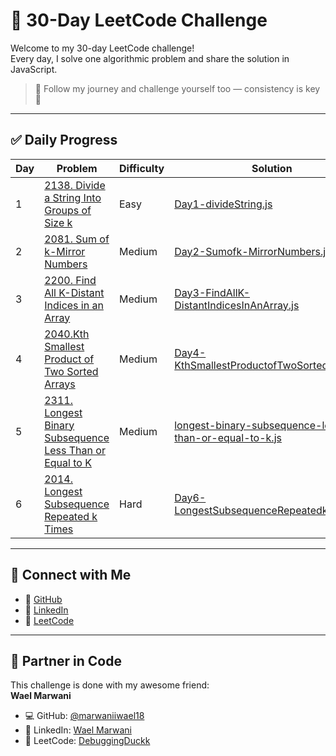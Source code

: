 # 🧠 30-Day LeetCode Challenge

Welcome to my 30-day LeetCode challenge!  
Every day, I solve one algorithmic problem and share the solution in JavaScript.

> 📌 Follow my journey and challenge yourself too — consistency is key 💪

---

## ✅ Daily Progress

| Day | Problem | Difficulty | Solution |
|-----|---------|------------|----------|
| 1 | [2138. Divide a String Into Groups of Size k](https://leetcode.com/problems/divide-a-string-into-groups-of-size-k/) | Easy | [Day1-divideString.js](./Day1-divideString.js) |
| 2 | [2081. Sum of k-Mirror Numbers](https://leetcode.com/problems/sum-of-k-mirror-numbers/submissions/1673690796/?envType=daily-question&envId=2025-06-23) | Medium | [Day2-Sumofk-MirrorNumbers.js](./Day2-Sumofk-MirrorNumbers.js) |
| 3 | [2200. Find All K-Distant Indices in an Array](https://leetcode.com/problems/find-all-k-distant-indices-in-an-array/description/?envType=daily-question&envId=2025-06-24) | Medium | [Day3-FindAllK-DistantIndicesInAnArray.js](./Day3-FindAllK-DistantIndicesInAnArray.js) |
| 4 | [2040.Kth Smallest Product of Two Sorted Arrays](https://leetcode.com/problems/kth-smallest-product-of-two-sorted-arrays/?envType=daily-question&envId=2025-06-25) | Medium | [Day4-KthSmallestProductofTwoSortedArrays.js](./Day4-KthSmallestProductofTwoSortedArrays.js) |
| 5 | [2311. Longest Binary Subsequence Less Than or Equal to K](https://leetcode.com/problems/longest-binary-subsequence-less-than-or-equal-to-k/description/?envType=daily-question&envId=2025-06-26) | Medium | [longest-binary-subsequence-less-than-or-equal-to-k.js](./longest-binary-subsequence-less-than-or-equal-to-k.js) |
| 6 | [2014. Longest Subsequence Repeated k Times](https://leetcode.com/problems/longest-subsequence-repeated-k-times/description/?envType=daily-question&envId=2025-06-27) | Hard | [Day6-LongestSubsequenceRepeatedkTimes.js](./Day6-LongestSubsequenceRepeatedkTimes.js) |
---

## 🔗 Connect with Me


- 🔗 [GitHub](https://github.com/Nihed-Abd)  
- 💼 [LinkedIn](https://www.linkedin.com/in/nihedbenabdennour/)  
- 🧠 [LeetCode](https://leetcode.com/u/nihed-abd/)
---

## 🤝 Partner in Code

This challenge is done with my awesome friend:  
**Wael Marwani**  
- 💻 GitHub: [@marwaniiwael18](https://github.com/marwaniiwael18)
- 👔 LinkedIn: [Wael Marwani](https://www.linkedin.com/in/wael-marwani-/)
- 🧩 LeetCode: [DebuggingDuckk](https://leetcode.com/u/DebuggingDuckk/)